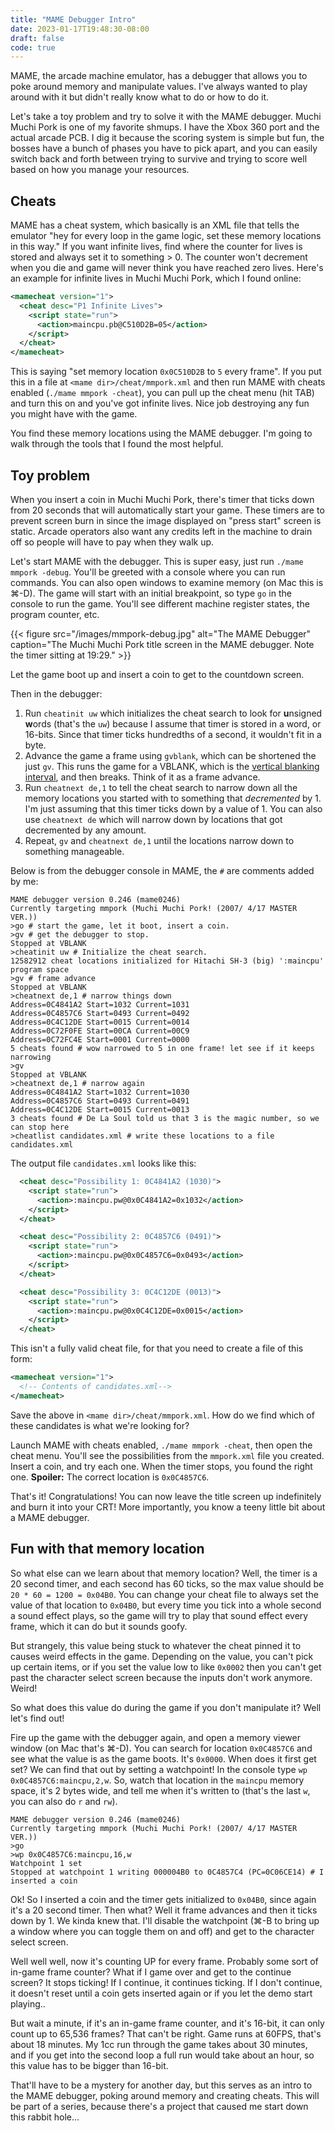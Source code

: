 ```yaml
---
title: "MAME Debugger Intro"
date: 2023-01-17T19:48:30-08:00
draft: false
code: true
---
```


MAME, the arcade machine emulator, has a debugger that allows you to poke around memory and manipulate values. I've always wanted to play around with it but didn't really know what to do or how to do it.

Let's take a toy problem and try to solve it with the MAME debugger. Muchi Muchi Pork is one of my favorite shmups. I have the Xbox 360 port and the actual arcade PCB. I dig it because the scoring system is simple but fun, the bosses have a bunch of phases you have to pick apart, and you can easily switch back and forth between trying to survive and trying to score well based on how you manage your resources.

## Cheats

MAME has a cheat system, which basically is an XML file that tells the emulator "hey for every loop in the game logic, set these memory locations in this way." If you want infinite lives, find where the counter for lives is stored and always set it to something > 0. The counter won't decrement when you die and game will never think you have reached zero lives. Here's an example for infinite lives in Muchi Muchi Pork, which I found online:

``` xml
<mamecheat version="1">
  <cheat desc="P1 Infinite Lives">
    <script state="run">
      <action>maincpu.pb@C510D2B=05</action>
    </script>
  </cheat>
</mamecheat>
```

This is saying "set memory location `0x0C510D2B` to `5` every frame". If you put this in a file at `<mame dir>/cheat/mmpork.xml` and then run MAME with cheats enabled (`./mame mmpork -cheat`), you can pull up the cheat menu (hit TAB) and turn this on and you've got infinite lives. Nice job destroying any fun you might have with the game.

You find these memory locations using the MAME debugger. I'm going to walk through the tools that I found the most helpful.

## Toy problem

When you insert a coin in Muchi Muchi Pork, there's timer that ticks down from 20 seconds that will automatically start your game. These timers are to prevent screen burn in since the image displayed on "press start" screen is static. Arcade operators also want any credits left in the machine to drain off so people will have to pay when they walk up.

Let's start MAME with the debugger. This is super easy, just run `./mame mmpork -debug`. You'll be greeted with a console where you can run commands. You can also open windows to examine memory (on Mac this is ⌘-D). The game will start with an initial breakpoint, so type `go` in the console to run the game. You'll see different machine register states, the program counter, etc. 

{{< figure src="/images/mmpork-debug.jpg" alt="The MAME Debugger" caption="The Muchi Muchi Pork title screen in the MAME debugger. Note the timer sitting at 19:29." >}}

Let the game boot up and insert a coin to get to the countdown screen.

Then in the debugger:
1. Run `cheatinit uw` which initializes the cheat search to look for **u**nsigned **w**ords (that's the `uw`) because I assume that timer is stored in a word, or 16-bits. Since that timer ticks hundredths of a second, it wouldn't fit in a byte.
2. Advance the game a frame using `gvblank`, which can be shortened the just `gv`. This runs the game for a VBLANK, which is the [vertical blanking interval](https://en.wikipedia.org/wiki/Vertical_blanking_interval), and then breaks. Think of it as a frame advance.
3. Run `cheatnext de,1` to tell the cheat search to narrow down all the memory locations you started with to something that *decremented* by 1. I'm just assuming that this timer ticks down by a value of 1. You can also use `cheatnext de` which will narrow down by locations that got decremented by any amount.
4. Repeat, `gv` and `cheatnext de,1` until the locations narrow down to something manageable.

Below is from the debugger console in MAME, the `#` are comments added by me:

``` text
MAME debugger version 0.246 (mame0246)
Currently targeting mmpork (Muchi Muchi Pork! (2007/ 4/17 MASTER VER.))
>go # start the game, let it boot, insert a coin.
>gv # get the debugger to stop.
Stopped at VBLANK
>cheatinit uw # Initialize the cheat search.
12582912 cheat locations initialized for Hitachi SH-3 (big) ':maincpu' program space
>gv # frame advance
Stopped at VBLANK
>cheatnext de,1 # narrow things down
Address=0C4841A2 Start=1032 Current=1031
Address=0C4857C6 Start=0493 Current=0492
Address=0C4C12DE Start=0015 Current=0014
Address=0C72F0FE Start=00CA Current=00C9
Address=0C72FC4E Start=0001 Current=0000
5 cheats found # wow narrowed to 5 in one frame! let see if it keeps narrowing
>gv
Stopped at VBLANK
>cheatnext de,1 # narrow again
Address=0C4841A2 Start=1032 Current=1030
Address=0C4857C6 Start=0493 Current=0491
Address=0C4C12DE Start=0015 Current=0013
3 cheats found # De La Soul told us that 3 is the magic number, so we can stop here
>cheatlist candidates.xml # write these locations to a file candidates.xml
```

The output file `candidates.xml` looks like this:
``` xml
  <cheat desc="Possibility 1: 0C4841A2 (1030)">
    <script state="run">
      <action>:maincpu.pw@0x0C4841A2=0x1032</action>
    </script>
  </cheat>

  <cheat desc="Possibility 2: 0C4857C6 (0491)">
    <script state="run">
      <action>:maincpu.pw@0x0C4857C6=0x0493</action>
    </script>
  </cheat>

  <cheat desc="Possibility 3: 0C4C12DE (0013)">
    <script state="run">
      <action>:maincpu.pw@0x0C4C12DE=0x0015</action>
    </script>
  </cheat>
```

This isn't a fully valid cheat file, for that you need to create a file of this form:

``` xml
<mamecheat version="1">
  <!-- Contents of candidates.xml-->
</mamecheat>
```

Save the above in `<mame dir>/cheat/mmpork.xml`. How do we find which of these candidates is what we're looking for?

Launch MAME with cheats enabled, `./mame mmpork -cheat`, then open the cheat menu. You'll see the possibilities from the `mmpork.xml` file you created. Insert a coin, and try each one. When the timer stops, you found the right one. **Spoiler:** The correct location is `0x0C4857C6`.

That's it! Congratulations! You can now leave the title screen up indefinitely and burn it into your CRT! More importantly, you know a teeny little bit about a MAME debugger.

## Fun with that memory location

So what else can we learn about that memory location? Well, the timer is a 20 second timer, and each second has 60 ticks, so the max value should be `20 * 60 = 1200 = 0x04B0`. You can change your cheat file to always set the value of that location to `0x04B0`, but every time you tick into a whole second a sound effect plays, so the game will try to play that sound effect every frame, which it can do but it sounds goofy.

But strangely, this value being stuck to whatever the cheat pinned it to causes weird effects in the game. Depending on the value, you can't pick up certain items, or if you set the value low to like `0x0002` then you can't get past the character select screen because the inputs don't work anymore. Weird!

So what does this value do during the game if you don't manipulate it? Well let's find out!

Fire up the game with the debugger again, and open a memory viewer window (on Mac that's ⌘-D). You can search for location `0x0C4857C6` and see what the value is as the game boots. It's `0x0000`. When does it first get set? We can find that out by setting a watchpoint! In the console type `wp 0x0C4857C6:maincpu,2,w`. So, watch that location in the `maincpu` memory space, it's 2 bytes wide, and tell me when it's written to (that's the last `w`, you can also do `r` and `rw`).

``` text
MAME debugger version 0.246 (mame0246)
Currently targeting mmpork (Muchi Muchi Pork! (2007/ 4/17 MASTER VER.))
>go
>wp 0x0C4857C6:maincpu,16,w
Watchpoint 1 set
Stopped at watchpoint 1 writing 000004B0 to 0C4857C4 (PC=0C06CE14) # I inserted a coin
```

Ok! So I inserted a coin and the timer gets initialized to `0x04B0`, since again it's a 20 second timer. Then what? Well it frame advances and then it ticks down by 1. We kinda knew that. I'll disable the watchpoint (⌘-B to bring up a window where you can toggle them on and off) and get to the character select screen.

Well well well, now it's counting UP for every frame. Probably some sort of in-game frame counter? What if I game over and get to the continue screen? It stops ticking! If I continue, it continues ticking. If I don't continue, it doesn't reset until a coin gets inserted again or if you let the demo start playing..

But wait a minute, if it's an in-game frame counter, and it's 16-bit, it can only count up to 65,536 frames? That can't be right. Game runs at 60FPS, that's about 18 minutes. My 1cc run through the game takes about 30 minutes, and if you get into the second loop a full run would take about an hour, so this value has to be bigger than 16-bit.

That'll have to be a mystery for another day, but this serves as an intro to the MAME debugger, poking around memory and creating cheats. This will be part of a series, because there's a project that caused me start down this rabbit hole...
